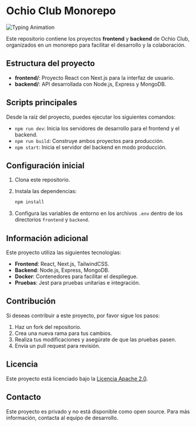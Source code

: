 # Ochio Club Monorepo

![Typing Animation](https://readme-typing-svg.herokuapp.com?font=Fira+Code&size=24&duration=4000&pause=1000&color=F70000&center=true&vCenter=true&width=435&lines=Ochio+Club+Cultura+de+Jaen)

Este repositorio contiene los proyectos **frontend** y **backend** de Ochio Club, organizados en un monorepo para facilitar el desarrollo y la colaboración.

## Estructura del proyecto

- **frontend/**: Proyecto React con Next.js para la interfaz de usuario.
- **backend/**: API desarrollada con Node.js, Express y MongoDB.

## Scripts principales

Desde la raíz del proyecto, puedes ejecutar los siguientes comandos:

- `npm run dev`: Inicia los servidores de desarrollo para el frontend y el backend.
- `npm run build`: Construye ambos proyectos para producción.
- `npm start`: Inicia el servidor del backend en modo producción.

## Configuración inicial

1. Clona este repositorio.
2. Instala las dependencias:

   ```bash
   npm install
   ```

3. Configura las variables de entorno en los archivos `.env` dentro de los directorios `frontend` y `backend`.

## Información adicional

Este proyecto utiliza las siguientes tecnologías:

- **Frontend**: React, Next.js, TailwindCSS.
- **Backend**: Node.js, Express, MongoDB.
- **Docker**: Contenedores para facilitar el despliegue.
- **Pruebas**: Jest para pruebas unitarias e integración.

## Contribución

Si deseas contribuir a este proyecto, por favor sigue los pasos:

1. Haz un fork del repositorio.
2. Crea una nueva rama para tus cambios.
3. Realiza tus modificaciones y asegúrate de que las pruebas pasen.
4. Envía un pull request para revisión.

## Licencia

Este proyecto está licenciado bajo la [Licencia Apache 2.0](LICENSE).

## Contacto

Este proyecto es privado y no está disponible como open source. Para más información, contacta al equipo de desarrollo.
